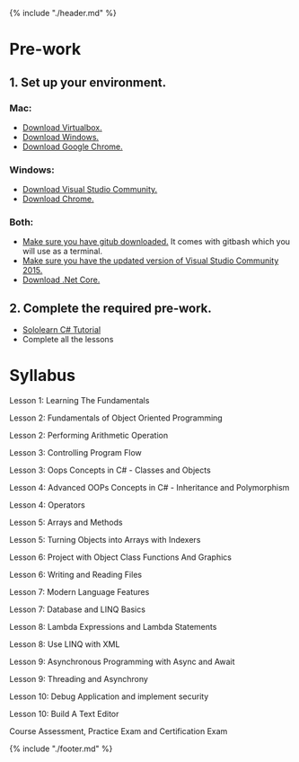 {% include "./header.md" %}

# Pre-work

## 1. Set up your environment.

### Mac:
* [Download Virtualbox.](https://www.virtualbox.org/wiki/Downloads)
* [Download Windows.](https://developer.microsoft.com/en-us/microsoft-edge/tools/vms/)
* [Download Google Chrome.](https://www.google.com/chrome/browser/desktop/)

### Windows:
* [Download Visual Studio Community.](https://www.visualstudio.com/downloads/)
* [Download Chrome.](https://www.google.com/chrome/browser/desktop/)

### Both:
* [Make sure you have gitub downloaded.](https://git-for-windows.github.io/) It comes with gitbash which you will use as a terminal. 
* [Make sure you have the updated version of Visual Studio Community 2015.](https://www.visualstudio.com/downloads/)
* [Download .Net Core.](https://www.microsoft.com/net/core)


## 2. Complete the required pre-work.

* [Sololearn C# Tutorial](https://www.sololearn.com/Play/CSharp)
* Complete all the lessons

# Syllabus


Lesson 1: Learning The Fundamentals

Lesson 2: Fundamentals of Object Oriented Programming

Lesson 2: Performing Arithmetic Operation

Lesson 3: Controlling Program Flow

Lesson 3: Oops Concepts in C# - Classes and Objects

Lesson 4: Advanced OOPs Concepts in C# - Inheritance and  Polymorphism

Lesson 4: Operators

Lesson 5: Arrays and Methods

Lesson 5: Turning Objects into Arrays with Indexers

Lesson 6: Project with Object Class Functions And Graphics

Lesson 6: Writing and Reading Files

Lesson 7: Modern Language Features

Lesson 7: Database and LINQ Basics

Lesson 8: Lambda Expressions and Lambda Statements

Lesson 8: Use LINQ with XML

Lesson 9: Asynchronous Programming with Async and Await

Lesson 9: Threading and Asynchrony

Lesson 10: Debug Application and implement security

Lesson 10: Build A Text Editor

Course Assessment, Practice Exam and Certification Exam

{% include "./footer.md" %}
